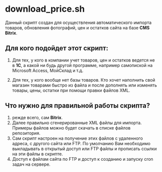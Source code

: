 # download_price.sh
Данный скрипт создан для осуществления автоматического импорта товаров, обновления фотографий, цен и остатков сайта на базе **CMS Bitrix**.

## Для кого подойдет этот скрипт:

1)	Для тех, у кого в компании учет товаров, цен и остатков ведется не в **1С**, а какой ни будь другой программе, например самопиской на Microsoft Access, МойСклад и т.д.

2)	Для тех, у кого вообще нет базы товаров. Кто хочет наполнить свой магазин товарами быстро из файла и после дополнять или изменять товары, цены, остатки при помощи правки файлов XML.

## Что нужно для правильной работы скрипта?

1. режде всего, сам **Bitrix**.
2. Далее правильно сгенерированные XML файлы для импорта. Примеры файлов можно будет скачать в списке файлов репозитория.
3. Сам скрипт настроен на получение этих файлов с удаленного адреса, с другого сайта или FTP. По умолчанию Вам необходимо выкладывать в открытый доступ или FTP файлы и прописать ссылки на эти файлы в скрипте. 
4. Доступ к файлам сайта по FTP и доступ к созданию и запуску cron задач на сервере.

